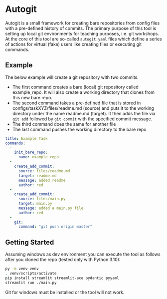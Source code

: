 # Autogit

Autogit is a small framework for creating bare repositories from config files with a pre-defined history of commits. The primary purpose of this tool is setting up local git environments for teaching purposes, i.e. git workshops. At the core of this tool are so-called `autogit.yaml` files which define a series of actions for virtual (fake) users like creating files or executing git commands.

## Example

The below example will create a git repository with two commits.

- The first command creates a bare (local) git repository called example_repo. It will
  also create a working directory that clones from this new bare repo.
- The second command takes a pre-defined file that is stored in
  configs/taskXYZ/files/readme.md (source) and puts it to the working
  directory under the name readme.md (target). It then adds the file via `git add`
  followed by `git commit` with the specified commit message.
- The third command does the same for another file
- The last command pushes the working directory to the bare repo

```yaml
title: Example Task
commands:
  -
    init_bare_repo:
      name: example_repo
  -
    create_add_commit:
      source: files/readme.md
      target: readme.md
      message: added readme
      author: red
  -
    create_add_commit:
      source: files/main.py
      target: main.py
      message: added a main.py file
      author: red 
  -
    git:
      command: "git push origin master"  
```

## Getting Started

Assuming windows as dev environment you can execute the tool as follows after you
cloned the repo (tested only with Python 3.10):

```bash
py -m venv venv
. venv/scripts/activate
pip install streamlit streamlit-ace pydantic pyyaml
streamlit run ./main.py
```

Git for windows must be installed or the tool will not work.
